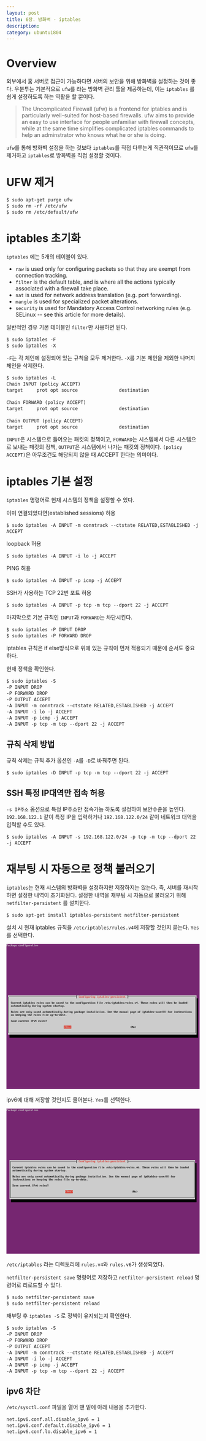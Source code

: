 ```yaml
---
layout: post
title: 6장. 방화벽 - iptables
description:
category: ubuntu1804
---
```


# Overview

외부에서 홈 서버로 접근이 가능하다면 서버의 보안을 위해 방화벽을 설정하는 것이 좋다. 우분투는 기본적으로 `ufw`를 라는 방화벽 관리 툴을 제공하는데, 이는 `iptables` 를 쉽게 설정하도록 하는 역활을 할 뿐이다.

>The Uncomplicated Firewall (ufw) is a frontend for iptables and is particularly well-suited for host-based firewalls. ufw aims to provide an easy to use interface for people unfamiliar with firewall concepts, while at the same time simplifies complicated iptables commands to help an adminstrator who knows what he or she is doing.

`ufw`를 통해 방화벽 설정을 하는 것보다 `iptables`를 직접 다루는게 직관적이므로 `ufw`를 제거하고 `iptables`로 방화벽을 직접 설정할 것이다.

# UFW 제거

```
$ sudo apt-get purge ufw
$ sudo rm -rf /etc/ufw
$ sudo rm /etc/default/ufw
```

# iptables 초기화

`iptables` 에는 5개의 테이블이 있다.
- `raw` is used only for configuring packets so that they are exempt from connection tracking.
- `filter` is the default table, and is where all the actions typically associated with a firewall take place.
- `nat` is used for network address translation (e.g. port forwarding).
- `mangle` is used for specialized packet alterations.
- `security` is used for Mandatory Access Control networking rules (e.g. SELinux -- see this article for more details).

일반적인 경우 기본 테이블인 `filter`만 사용하면 된다.

```
$ sudo iptables -F
$ sudo iptables -X
```
`-F`는 각 체인에 설정되어 있는 규칙을 모두 제거한다. `-X`를 기본 체인을 제외한 나머지 체인을 삭제한다.

```
$ sudo iptables -L
Chain INPUT (policy ACCEPT)
target     prot opt source               destination         

Chain FORWARD (policy ACCEPT)
target     prot opt source               destination         

Chain OUTPUT (policy ACCEPT)
target     prot opt source               destination 
```

`INPUT`은 시스템으로 들어오는 패킷의 정책이고, `FORWARD`는 시스템에서 다른 시스템으로 보내는 패킷의 정책, `OUTPUT`은 시스템에서 나가는 패킷의 정책이다. `(policy ACCEPT)`은 아무조건도 해당되지 않을 때 ACCEPT 한다는 의미이다.

# iptables 기본 설정

`iptables` 명령어로 현재 시스템의 정책을 설정할 수 있다.

이미 연결되었다면(established sessions) 허용
```
$ sudo iptables -A INPUT -m conntrack --ctstate RELATED,ESTABLISHED -j ACCEPT
```

loopback 허용
```
$ sudo iptables -A INPUT -i lo -j ACCEPT
```

PING 허용
```
$ sudo iptables -A INPUT -p icmp -j ACCEPT
```

SSH가 사용하는 TCP 22번 포트 허용
```
$ sudo iptables -A INPUT -p tcp -m tcp --dport 22 -j ACCEPT
```

마지막으로 기본 규칙인 `INPUT`과 `FORWARD`는 차단시킨다.
```
$ sudo iptables -P INPUT DROP
$ sudo iptables -P FORWARD DROP
```

iptables 규칙은 if else방식으로 위에 있는 규칙이 먼저 적용되기 때문에 순서도 중요하다.

현재 정책을 확인한다.

```
$ sudo iptables -S
-P INPUT DROP
-P FORWARD DROP
-P OUTPUT ACCEPT
-A INPUT -m conntrack --ctstate RELATED,ESTABLISHED -j ACCEPT
-A INPUT -i lo -j ACCEPT
-A INPUT -p icmp -j ACCEPT
-A INPUT -p tcp -m tcp --dport 22 -j ACCEPT
```

## 규칙 삭제 방법
규칙 삭제는 규칙 추가 옵션인 `-A`를 `-D`로 바꿔주면 된다. 

```
$ sudo iptables -D INPUT -p tcp -m tcp --dport 22 -j ACCEPT
```

## SSH 특정 IP대역만 접속 허용
 `-s IP주소` 옵션으로 특정 IP주소만 접속가능 하도록 설정하여 보안수준을 높인다. `192.168.122.1` 같이 특정 IP을 입력하거나 `192.168.122.0/24` 같이 네트워크 대역을 입력할 수도 있다.

```
$ sudo iptables -A INPUT -s 192.168.122.0/24 -p tcp -m tcp --dport 22 -j ACCEPT
```

# 재부팅 시 자동으로 정책 불러오기

`iptables`는 현재 시스템의 방화벽을 설정하지만 저장하지는 않는다. 즉, 서버를 재시작하면 설정한 내역이 초기화된다. 설정한 내역을 재부팅 시 자동으로 불러오기 위해 `netfilter-persistent` 를 설치한다.

```
$ sudo apt-get install iptables-persistent netfilter-persistent
```

설치 시 현재 iptables 규칙을 `/etc/iptables/rules.v4`에 저장할 것인지 묻는다. `Yes`를 선택한다.

![](/images/ubuntu1804/42.png)

ipv6에 대해 저장할 것인지도 물어본다. `Yes`를 선택한다.

![](/images/ubuntu1804/43.png)

`/etc/iptables` 라는 디렉토리에 `rules.v4`와 `rules.v6`가 생성되었다.

`netfilter-persistent save` 명령어로 저장하고 `netfilter-persistent reload` 명령어로 리로드할 수 있다.

```
$ sudo netfilter-persistent save
$ sudo netfilter-persistent reload
```

재부팅 후 `iptables -S` 로 정책이 유지되는지 확인한다.

```
$ sudo iptables -S
-P INPUT DROP
-P FORWARD DROP
-P OUTPUT ACCEPT
-A INPUT -m conntrack --ctstate RELATED,ESTABLISHED -j ACCEPT
-A INPUT -i lo -j ACCEPT
-A INPUT -p icmp -j ACCEPT
-A INPUT -p tcp -m tcp --dport 22 -j ACCEPT
```

## ipv6 차단

 `/etc/sysctl.conf` 파일을 열어 맨 밑에 아래 내용을 추가한다.

```
net.ipv6.conf.all.disable_ipv6 = 1
net.ipv6.conf.default.disable_ipv6 = 1
net.ipv6.conf.lo.disable_ipv6 = 1
```
